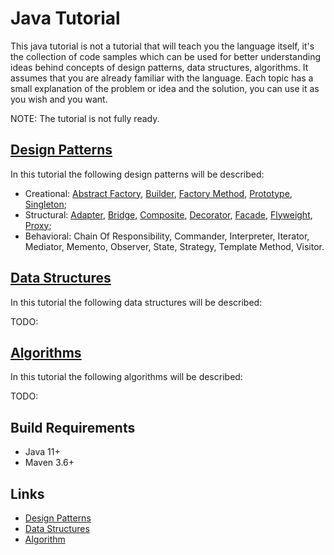 # Java Tutorial

This java tutorial is not a tutorial that will teach you the language itself, it's the collection of code samples which 
can be used for better understanding ideas behind concepts of design patterns, data structures, algorithms. It assumes 
that you are already familiar with the language. Each topic has a small explanation of the problem or idea and the solution, 
you can use it as you wish and you want.

NOTE: The tutorial is not fully ready.

## [Design Patterns](design-patterns/README.md "The design patterns chapter")

In this tutorial the following design patterns will be described:

* Creational: [Abstract Factory](design-patterns/doc/abstract-factory.md "The abstract factory chapter"), 
[Builder](design-patterns/doc/builder.md "The builder chapter"), 
[Factory Method](design-patterns/doc/factory-method.md "The factory method chapter"), 
[Prototype](design-patterns/doc/prototype.md "The prototype chapter"), 
[Singleton](design-patterns/doc/singleton.md "The singleton chapter"); 
* Structural: [Adapter](design-patterns/doc/adapter.md "The adapter chapter"), 
[Bridge](design-patterns/doc/bridge.md "The bridge chapter"), 
[Composite](design-patterns/doc/composite.md "The composite chapter"), 
[Decorator](design-patterns/doc/decorator.md "The decorator chapter"), 
[Facade](design-patterns/doc/facade.md "The facade chapter"), 
[Flyweight](design-patterns/doc/flyweight.md "The flyweight chapter"), 
[Proxy](design-patterns/doc/proxy.md "The proxy chapter"); 
* Behavioral: Chain Of Responsibility, Commander, Interpreter, Iterator, Mediator, Memento, Observer, State, Strategy, 
Template Method, Visitor.

## [Data Structures](data-structures/README.md "The data structures chapter")

In this tutorial the following data structures will be described:

TODO:

## [Algorithms](algorithms/README.md "The algorithms chapter")

In this tutorial the following algorithms will be described:

TODO:

## Build Requirements

* Java 11+
* Maven 3.6+

## Links

* [Design Patterns](https://en.wikipedia.org/wiki/Design_Patterns "Design patterns in Wikipedia")
* [Data Structures](https://en.wikipedia.org/wiki/List_of_data_structures "Data structures in Wikipedia") 
* [Algorithm](https://en.wikipedia.org/wiki/Algorithm "Algorithm in Wikipedia") 